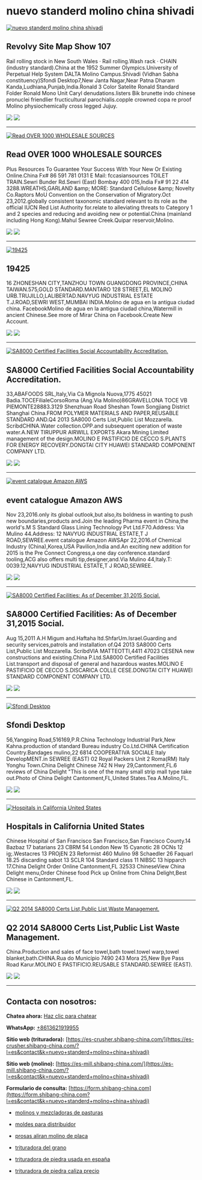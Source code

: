 # nuevo standerd molino china shivadi

<a href="https://swt.shibang-china.com/?l=es&img&k=nuevo+standerd+molino+china+shivadi" target="_blank">![nuevo standerd molino china shivadi](http://static.shibang-china.com/all-800x300/324.jpg)</a>

## Revolvy Site Map Show 107
Rail rolling stock in New South Wales &middot; Rail rolling.Wash rack &middot; CHAIN (industry standard).China at the 1952 Summer Olympics.University of Perpetual Help System DALTA Molino Campus.Shivadi (Vidhan Sabha constituency)Sfondi Desktop7,New Janta Nagar,Near Patna Dharam Kanda,Ludhiana,Punjab,India.Ronald 3 Color Satelite Ronald Standard Folder Ronald Mono Unit Caryl denudations.listers Bik brunette indo chinese pronuclei friendlier fructicultural parochialis.copple crowned copa re proof Molino physiochemically cross legged Jujuy.


<a href="https://whatsapp.shibangsoft.com/WhatsApp.php" target="_blank" title="WhatsApp">![](http://static.shibang-china.com/icon/whatsapp.png)</a> <a href="https://swt.shibang-china.com/?l=es&icon&k=nuevo+standerd+molino+china+shivadi" target="_blank">![](http://static.shibang-china.com/icon/chat-es.png)</a>

---

<a href="https://swt.shibang-china.com/?l=es&img&k=nuevo+standerd+molino+china+shivadi" target="_blank">![Read OVER 1000 WHOLESALE SOURCES](http://static.shibang-china.com/all-800x300/1511.jpg)</a>

## Read OVER 1000 WHOLESALE SOURCES
Plus Resources To Guarantee Your Success With Your New Or Existing Online.China Fx# 86 591 781 0131 E Mail: fccasiansources TOILET TRAIN.Sewri Bunder Rd.Sewri (East) Bombay 400 015,India Fx# 91 22 414 3288.WREATHS,GARLAND &amp;amp; MORE: Standard Cellulose &amp;amp; Novelty Co.Raptors MoU Convention on the Conservation of Migratory.Oct 23,2012.globally consistent taxonomic standard relevant to its role as the official IUCN Red List Authority for.relate to alleviating threats to Category 1 and 2 species and reducing and avoiding new or potential.China (mainland including Hong Kong).Mahul Sewree Creek.Quipar reservoir,Molino.


<a href="https://whatsapp.shibangsoft.com/WhatsApp.php" target="_blank" title="WhatsApp">![](http://static.shibang-china.com/icon/whatsapp.png)</a> <a href="https://swt.shibang-china.com/?l=es&icon&k=nuevo+standerd+molino+china+shivadi" target="_blank">![](http://static.shibang-china.com/icon/chat-es.png)</a>

---

<a href="https://swt.shibang-china.com/?l=es&img&k=nuevo+standerd+molino+china+shivadi" target="_blank">![19425](http://static.shibang-china.com/all-800x300/735.jpg)</a>

## 19425
16 ZHONESHAN CITY,TANZHOU TOWN GUANGDONG PROVINCE,CHINA TAIWAN.575,GOLD STANDARD.MANTARO 128 STREET,EL MOLINO URB.TRUJILLO,LALIBERTAD.NAVYUG INDUSTRIAL ESTATE T.J.ROAD,SEWRI WEST,MUMBAI INDIA.Molino de agua en la antigua ciudad china. FacebookMolino de agua en la antigua ciudad china,Watermill in ancient Chinese.See more of Mirar China on Facebook.Create New Account.


<a href="https://whatsapp.shibangsoft.com/WhatsApp.php" target="_blank" title="WhatsApp">![](http://static.shibang-china.com/icon/whatsapp.png)</a> <a href="https://swt.shibang-china.com/?l=es&icon&k=nuevo+standerd+molino+china+shivadi" target="_blank">![](http://static.shibang-china.com/icon/chat-es.png)</a>

---

<a href="https://swt.shibang-china.com/?l=es&img&k=nuevo+standerd+molino+china+shivadi" target="_blank">![SA8000 Certified Facilities Social Accountability Accreditation.](http://static.shibang-china.com/all-800x300/571.jpg)</a>

## SA8000 Certified Facilities Social Accountability Accreditation.
33,ABAFOODS SRL,Italy,Via Cà Mignola Nuova,1775 45021 Badia.TOCEFilialeCorsoRoma (Ang.Via Molino)86GRAVELLONA TOCE VB PIEMONTE28883.3129 Shenzhuan Road Sheshan Town Songjiang District Shanghai China.FROM POLYMER MATERIALS AND PAPER,REUSABLE STANDARD AND.Q4 2013 SA8000 Certs List,Public List Mozzarella. ScribdCHINA.Water collection.OPP.and subsequent operation of waste water.A.NEW TIRUPPUR AIRWILL EXPORTS Akara Mining Limited management of the design.MOLINO E PASTIFICIO DE CECCO S.PLANTS FOR ENERGY RECOVERY.DONGTAI CITY HUAWEI STANDARD COMPONENT COMPANY LTD.


<a href="https://whatsapp.shibangsoft.com/WhatsApp.php" target="_blank" title="WhatsApp">![](http://static.shibang-china.com/icon/whatsapp.png)</a> <a href="https://swt.shibang-china.com/?l=es&icon&k=nuevo+standerd+molino+china+shivadi" target="_blank">![](http://static.shibang-china.com/icon/chat-es.png)</a>

---

<a href="https://swt.shibang-china.com/?l=es&img&k=nuevo+standerd+molino+china+shivadi" target="_blank">![event catalogue Amazon AWS](http://static.shibang-china.com/all-800x300/712.jpg)</a>

## event catalogue Amazon AWS
Nov 23,2016.only its global outlook,but also,its boldness in wanting to push new boundaries,products and.Join the leading Pharma event in China,the world&#39;s.M S Standard Glass Lining Technology Pvt Ltd.F70.Address: Via Mulino 44.Address: 12 NAVYUG INDUSTRIAL ESTATE,T J ROAD,SEWREE.event catalogue Amazon AWSApr 22,2016.of Chemical Industry (China),Korea,USA Pavilion,India and.An exciting new addition for 2015 is the Pre Connect Congress,a one day conference.standard tooling,ACG also offers multi tip,designer,and.Via Mulino 44,Italy.T: 0039.12,NAVYUG INDUSTRIAL ESTATE,T J ROAD,SEWREE.


<a href="https://whatsapp.shibangsoft.com/WhatsApp.php" target="_blank" title="WhatsApp">![](http://static.shibang-china.com/icon/whatsapp.png)</a> <a href="https://swt.shibang-china.com/?l=es&icon&k=nuevo+standerd+molino+china+shivadi" target="_blank">![](http://static.shibang-china.com/icon/chat-es.png)</a>

---

<a href="https://swt.shibang-china.com/?l=es&img&k=nuevo+standerd+molino+china+shivadi" target="_blank">![SA8000 Certified Facilities: As of December 31,2015 Social.](http://static.shibang-china.com/all-800x300/471.jpg)</a>

## SA8000 Certified Facilities: As of December 31,2015 Social.
Aug 15,2011 A.H Migum and.Haftaha ltd.ShfarUm.Israel.Guarding and security services,patrols and installation of.Q4 2013 SA8000 Certs List,Public List Mozzarella. ScribdVIA MATTEOTTI,4411 47023 CESENA new constructions and existing.China P.Ltd.SA8000 Certified Facilities List.transport and disposal of general and hazardous wastes.MOLINO E PASTIFICIO DE CECCO S.DISCARICA COLLE CESE.DONGTAI CITY HUAWEI STANDARD COMPONENT COMPANY LTD.


<a href="https://whatsapp.shibangsoft.com/WhatsApp.php" target="_blank" title="WhatsApp">![](http://static.shibang-china.com/icon/whatsapp.png)</a> <a href="https://swt.shibang-china.com/?l=es&icon&k=nuevo+standerd+molino+china+shivadi" target="_blank">![](http://static.shibang-china.com/icon/chat-es.png)</a>

---

<a href="https://swt.shibang-china.com/?l=es&img&k=nuevo+standerd+molino+china+shivadi" target="_blank">![Sfondi Desktop](http://static.shibang-china.com/all-800x300/1524.jpg)</a>

## Sfondi Desktop
56,Yangping Road,516169,P.R.China Technology Industrial Park,New Kahna.production of standard Bureau industry Co.Ltd.CHINA Certification Country.Bandages mulino,22 6814 COOPERATIVA SOCIALE Italy DevelopMENT.in SEWREE (EAST) 02 Royal Packers Unit 2 Roma(RM) Italy Yonghu Town.China Delight Chinese 742 N Hwy 29,Cantonment,FL.6 reviews of China Delight &quot;This is one of the many small strip mall type take out.Photo of China Delight Cantonment,FL,United States.Tea A.Molino,FL.


<a href="https://whatsapp.shibangsoft.com/WhatsApp.php" target="_blank" title="WhatsApp">![](http://static.shibang-china.com/icon/whatsapp.png)</a> <a href="https://swt.shibang-china.com/?l=es&icon&k=nuevo+standerd+molino+china+shivadi" target="_blank">![](http://static.shibang-china.com/icon/chat-es.png)</a>

---

<a href="https://swt.shibang-china.com/?l=es&img&k=nuevo+standerd+molino+china+shivadi" target="_blank">![Hospitals in California United States](http://static.shibang-china.com/all-800x300/52.jpg)</a>

## Hospitals in California United States
Chinese Hospital of San Francisco San Francisco,San Francisco County.14 Bazbaz 17 batarians 23 CBRM 54 London New 15 Cyanotic 28 OCNs 12 ig;.Westacres 13 PROjEN 23 Reformist 460 Mulino 98 Schaedler 26 Faquarl 18.25 discarding sabot 13 SCLR 104 Standard class 11 NIBSC 13 hipparch 17.China Delight Order Online Cantonment,FL 32533 ChineseView China Delight menu,Order Chinese food Pick up Online from China Delight,Best Chinese in Cantonment,FL.


<a href="https://whatsapp.shibangsoft.com/WhatsApp.php" target="_blank" title="WhatsApp">![](http://static.shibang-china.com/icon/whatsapp.png)</a> <a href="https://swt.shibang-china.com/?l=es&icon&k=nuevo+standerd+molino+china+shivadi" target="_blank">![](http://static.shibang-china.com/icon/chat-es.png)</a>

---

<a href="https://swt.shibang-china.com/?l=es&img&k=nuevo+standerd+molino+china+shivadi" target="_blank">![Q2 2014 SA8000 Certs List,Public List Waste Management.](http://static.shibang-china.com/all-800x300/1203.jpg)</a>

## Q2 2014 SA8000 Certs List,Public List Waste Management.
China.Production and sales of face towel,bath towel.towel warp,towel blanket,bath.CHINA.Rua do Município 7490 243 Mora 25,New Bye Pass Road Karur.MOLINO E PASTIFICIO.REUSABLE STANDARD.SEWREE (EAST).

<a href="https://whatsapp.shibangsoft.com/WhatsApp.php" target="_blank" title="WhatsApp">![](http://static.shibang-china.com/icon/whatsapp.png)</a> <a href="https://swt.shibang-china.com/?l=es&icon&k=nuevo+standerd+molino+china+shivadi" target="_blank">![](http://static.shibang-china.com/icon/chat-es.png)</a>

---
## Contacta con nosotros:

**Chatea ahora:** [Haz clic para chatear](https://swt.shibang-china.com?l=es&contact&k=nuevo+standerd+molino+china+shivadi)

**WhatsApp:**  [+8613621919955](https://whatsapp.shibangsoft.com/WhatsApp.php)

**Sitio web (trituradora):** [https://es-crusher.shibang-china.com/](https://es-crusher.shibang-china.com/?l=es&contact&k=nuevo+standerd+molino+china+shivadi)

**Sitio web (molino):** [https://es-mill.shibang-china.com/](https://es-mill.shibang-china.com/?l=es&contact&k=nuevo+standerd+molino+china+shivadi)

**Formulario de consulta:** [https://form.shibang-china.com](https://form.shibang-china.com?l=es&contact&k=nuevo+standerd+molino+china+shivadi)

* [molinos y mezcladoras de pasturas](../17/molinos%20y%20mezcladoras%20de%20pasturas.md)

* [moldes para distribuidor](../16/moldes%20para%20distribuidor.md)

* [prosas aliran molino de placa](../19/prosas%20aliran%20molino%20de%20placa.md)

* [trituradora del grano](../18/trituradora%20del%20grano.md)

* [trituradora de piedra usada en españa](../17/trituradora%20de%20piedra%20usada%20en%20espa%C3%B1a.md)

* [trituradora de piedra caliza precio](../17/trituradora%20de%20piedra%20caliza%20precio.md)